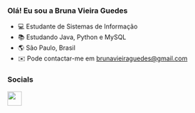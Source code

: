 ### Olá! Eu sou a Bruna Vieira Guedes


- 💻 Estudante de Sistemas de Informação 
- 📚 Estudando Java, Python e MySQL
- 🌎 São Paulo, Brasil
- ✉️ Pode contactar-me em brunavieiraguedes@gmail.com

### Socials
 </a> <a href="https://www.github.com/Brunavieiraguedes" target="_blank" rel="noreferrer"><img src="https://raw.githubusercontent.com/danielcranney/readme-generator/main/public/icons/socials/github-dark.svg" width="32" height="32" /></a>
